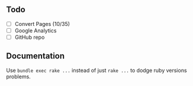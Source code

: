 
## Todo

- [ ] Convert Pages (10/35)
- [ ] Google Analytics
- [ ] GitHub repo

## Documentation

Use `bundle exec rake ...` instead of just `rake ...` to dodge ruby versions problems.